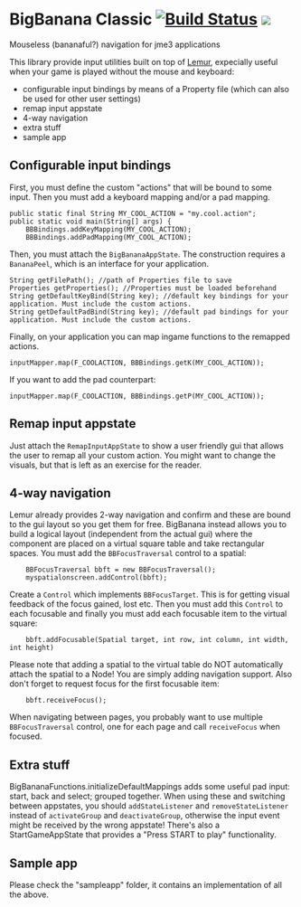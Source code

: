 # BigBanana Classic [![Build Status](https://travis-ci.org/Pesegato/BigBanana.svg?branch=master)](https://travis-ci.org/Pesegato/BigBanana) [![](https://jitpack.io/v/Pesegato/bigbanana.svg)](https://jitpack.io/#Pesegato/bigbanana)
Mouseless (bananaful?) navigation for jme3 applications

This library provide input utilities built on top of [Lemur](https://github.com/jMonkeyEngine-Contributions/Lemur), expecially useful when your game is played without the mouse and keyboard:
* configurable input bindings by means of a Property file (which can also be used for other user settings)
* remap input appstate
* 4-way navigation
* extra stuff
* sample app

## Configurable input bindings

First, you must define the custom "actions" that will be bound to some input. Then you must add a keyboard mapping and/or a pad mapping.

    public static final String MY_COOL_ACTION = "my.cool.action";
    public static void main(String[] args) {
        BBBindings.addKeyMapping(MY_COOL_ACTION);
        BBBindings.addPadMapping(MY_COOL_ACTION);

Then, you must attach the `BigBananaAppState`. The construction requires a `BananaPeel`, which is an interface for your application.

    String getFilePath(); //path of Properties file to save
    Properties getProperties(); //Properties must be loaded beforehand
    String getDefaultKeyBind(String key); //default key bindings for your application. Must include the custom actions.
    String getDefaultPadBind(String key); //default pad bindings for your application. Must include the custom actions.

Finally, on your application you can map ingame functions to the remapped actions.

    inputMapper.map(F_COOLACTION, BBBindings.getK(MY_COOL_ACTION));

If you want to add the pad counterpart:

    inputMapper.map(F_COOLACTION, BBBindings.getP(MY_COOL_ACTION));

## Remap input appstate

Just attach the `RemapInputAppState` to show a user friendly gui that allows the user to remap all your custom action. You might want to change the visuals, but that is left as an exercise for the reader.

## 4-way navigation

Lemur already provides 2-way navigation and confirm and these are bound to the gui layout so you get them for free.
BigBanana instead allows you to build a logical layout (independent from the actual gui) where the component are placed on a virtual square table and take rectangular spaces.
You must add the `BBFocusTraversal` control to a spatial:

        BBFocusTraversal bbft = new BBFocusTraversal();
        myspatialonscreen.addControl(bbft);

Create a `Control` which implements `BBFocusTarget`. This is for getting visual feedback of the focus gained, lost etc.
Then you must add this `Control` to each focusable and finally you must add each focusable item to the virtual square:

        bbft.addFocusable(Spatial target, int row, int column, int width, int height)

Please note that adding a spatial to the virtual table do NOT automatically attach the spatial to a Node! You are simply adding navigation support.
Also don't forget to request focus for the first focusable item:

        bbft.receiveFocus();

When navigating between pages, you probably want to use multiple `BBFocusTraversal` control, one for each page and call `receiveFocus` when focused.

## Extra stuff

BigBananaFunctions.initializeDefaultMappings adds some useful pad input: start, back and select; grouped together.
When using these and switching between appstates, you should `addStateListener` and `removeStateListener` instead of `activateGroup` and `deactivateGroup`, otherwise the input event might be received by the wrong appstate!
There's also a StartGameAppState that provides a "Press START to play" functionality.

## Sample app

Please check the "sampleapp" folder, it contains an implementation of all the above.
